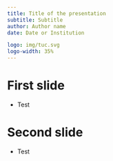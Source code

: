 ```yaml
---
title: Title of the presentation
subtitle: Subtitle
author: Author name
date: Date or Institution

logo: img/tuc.svg
logo-width: 35%
---
```


# First slide

* Test

# Second slide

* Test